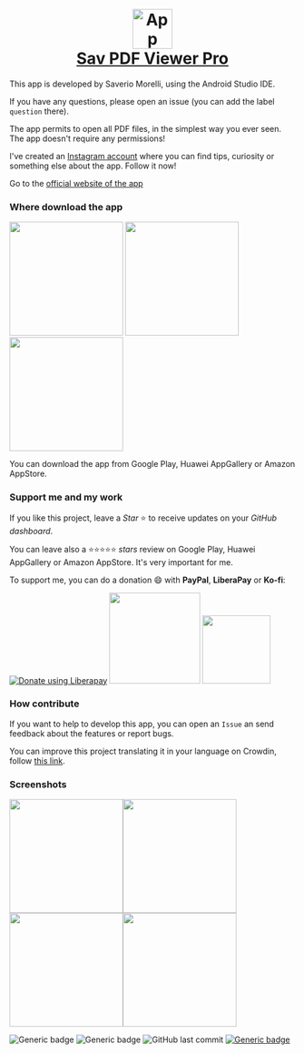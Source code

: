 <a href="https://savpdfviewer.com">
<h1 align="center">
    <br>
    <img width="70" src="images/icon.png" alt="App icon" />
    <br>
    Sav PDF Viewer Pro
    <br>
</h1>
</a>

This app is developed by Saverio Morelli, using the Android Studio IDE.

If you have any questions, please open an issue (you can add the label `question` there).

The app permits to open all PDF files, in the simplest way you ever seen. The app doesn't require any permissions!

I've created an [Instagram account](https://www.instagram.com/savpdfviewer/) where you can find tips, curiosity or something else about the app. Follow it now!

Go to the <a href="https://savpdfviewer.com">official website of the app</a>

### Where download the app

[<img src="images/googlePlayBadge.png" width="200px"></img>](https://play.google.com/store/apps/details?id=com.saverio.pdfviewer) [<img src="images/huaweiAppGalleryBadge.png" width="200px"></img>](https://appgallery.huawei.com/#/app/C104418743) [<img src="images/amazonAppStoreBadge.png" width="200px"></img>](https://www.amazon.com/gp/product/B0974TV679)

You can download the app from Google Play, Huawei AppGallery or Amazon AppStore.

### Support me and my work

If you like this project, leave a *Star* ⭐ to receive updates on your *GitHub dashboard*.

You can leave also a ⭐⭐⭐⭐⭐ *stars* review on Google Play, Huawei AppGallery or Amazon AppStore. It's very important for me.

To support me, you can do a donation :smile: with **PayPal**, **LiberaPay** or **Ko-fi**:

<a href="https://liberapay.com/Sav22999/donate"><img alt="Donate using Liberapay" src="https://liberapay.com/assets/widgets/donate.svg"></a> [<img src="images/paypal.svg" width="160px"></img>](https://paypal.me/saveriomorelli) [<img src="https://cdn.ko-fi.com/cdn/kofi1.png?v=2" width="120px"></img>](https://ko-fi.com/R5R31UQ8G)

### How contribute

If you want to help to develop this app, you can open an `Issue` an send feedback about the features or report bugs.

You can improve this project translating it in your language on Crowdin, follow [this link](https://crowdin.com/project/sav-pdf-viewer).

### Screenshots

<img src="images/screenshots/1.png" width="200px"></img><img src="images/screenshots/2.png" width="200px"></img><img src="images/screenshots/3.png" width="200px"></img><img src="images/screenshots/4.png" width="200px"></img>


![Generic badge](https://img.shields.io/badge/built%20in-Android%20Studio-green.svg) ![Generic badge](https://img.shields.io/badge/developed%20in-Kotlin-blue.svg) ![GitHub last commit](https://img.shields.io/github/last-commit/Sav22999/sav-pdf-viewer-pro) [![Generic badge](https://img.shields.io/badge/developed%20by-Sav22999-lightgrey.svg)](https://saveriomorelli.com)
